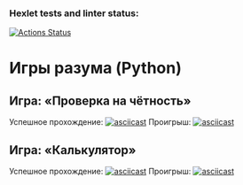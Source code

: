 ### Hexlet tests and linter status:
[![Actions Status](https://github.com/pashkovsky-k/python-project-49/actions/workflows/hexlet-check.yml/badge.svg)](https://github.com/pashkovsky-k/python-project-49/actions)
# Игры разума (Python)
## Игра: «Проверка на чётность»
Успешное прохождение:
[![asciicast](https://asciinema.org/a/FafHqb88F0TlIrUCFv5Y894wC.svg)](https://asciinema.org/a/FafHqb88F0TlIrUCFv5Y894wC)
Проигрыш:
[![asciicast](https://asciinema.org/a/gTy8PG8BXxxTt17h9Oc6uLdRq.svg)](https://asciinema.org/a/gTy8PG8BXxxTt17h9Oc6uLdRq)
## Игра: «Калькулятор»
Успешное прохождение:
[![asciicast](https://asciinema.org/a/OWBE3S5Kjdch87Z7WPFE2pqsC.svg)](https://asciinema.org/a/OWBE3S5Kjdch87Z7WPFE2pqsC)
Проигрыш:
[![asciicast](https://asciinema.org/a/8F2tqp4hzlacUA8HdeNfReQiR.svg)](https://asciinema.org/a/8F2tqp4hzlacUA8HdeNfReQiR)